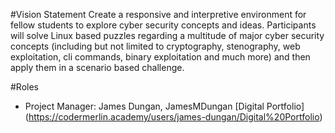 #Vision Statement
Create a responsive and interpretive environment for fellow students to explore cyber security concepts and ideas. Participants will solve Linux based puzzles regarding a multitude of major cyber security concepts (including but not limited to cryptography, stenography, web exploitation, cli commands, binary exploitation and much more) and then apply them in a scenario based challenge.

#Roles 
- Project Manager: James Dungan, JamesMDungan [Digital Portfolio] 
(https://codermerlin.academy/users/james-dungan/Digital%20Portfolio) 
